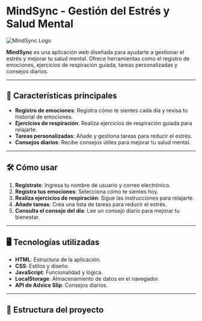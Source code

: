 # MindSync - Gestión del Estrés y Salud Mental

![MindSync Logo](assets/icono-stress-enfocado.svg)

**MindSync** es una aplicación web diseñada para ayudarte a gestionar el estrés y mejorar tu salud mental. Ofrece herramientas como el registro de emociones, ejercicios de respiración guiada, tareas personalizadas y consejos diarios.

---

## 🚀 Características principales

- **Registro de emociones**: Registra cómo te sientes cada día y revisa tu historial de emociones.
- **Ejercicios de respiración**: Realiza ejercicios de respiración guiada para relajarte.
- **Tareas personalizadas**: Añade y gestiona tareas para reducir el estrés.
- **Consejos diarios**: Recibe consejos útiles para mejorar tu salud mental.

---

## 🛠️ Cómo usar

1. **Regístrate**: Ingresa tu nombre de usuario y correo electrónico.
2. **Registra tus emociones**: Selecciona cómo te sientes hoy.
3. **Realiza ejercicios de respiración**: Sigue las instrucciones para relajarte.
4. **Añade tareas**: Crea una lista de tareas para reducir el estrés.
5. **Consulta el consejo del día**: Lee un consejo diario para mejorar tu bienestar.

---

## 🖥️ Tecnologías utilizadas

- **HTML**: Estructura de la aplicación.
- **CSS**: Estilos y diseño.
- **JavaScript**: Funcionalidad y lógica.
- **LocalStorage**: Almacenamiento de datos en el navegador.
- **API de Advice Slip**: Consejos diarios.

---

## 📂 Estructura del proyecto
